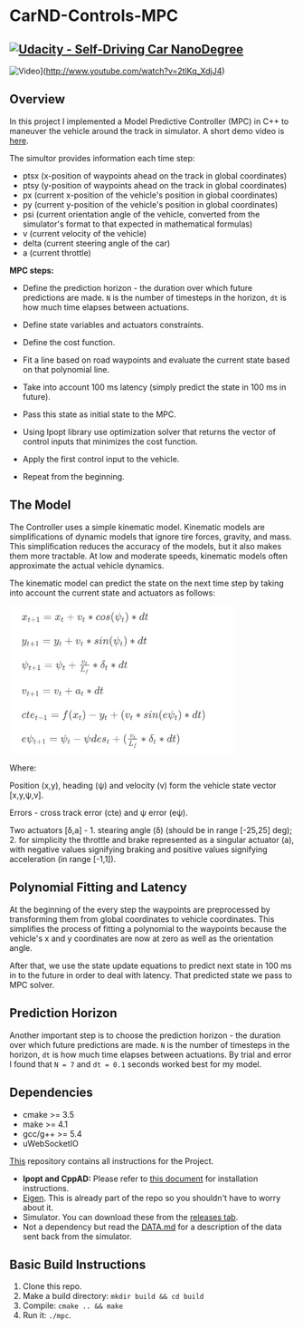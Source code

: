 # CarND-Controls-MPC
[![Udacity - Self-Driving Car NanoDegree](https://s3.amazonaws.com/udacity-sdc/github/shield-carnd.svg)](http://www.udacity.com/drive)
---

![Video](http://img.youtube.com/vi/2tlKq_XdjJ4/0.jpg)](http://www.youtube.com/watch?v=2tlKq_XdjJ4)


## Overview

In this project I implemented a Model Predictive Controller (MPC) in C++ to maneuver the vehicle around the track in simulator. A short demo video is [here](http://www.youtube.com/watch?v=2tlKq_XdjJ4).

The simultor provides information each time step:
* ptsx (x-position of waypoints ahead on the track in global coordinates)
* ptsy (y-position of waypoints ahead on the track in global coordinates)
* px (current x-position of the vehicle's position in global coordinates)
* py (current y-position of the vehicle's position in global coordinates)
* psi (current orientation angle of the vehicle, converted from the simulator's format to that expected in mathematical formulas)
* v (current velocity of the vehicle)
* delta (current steering angle of the car)
* a (current throttle)

**MPC steps:**

* Define the prediction horizon - the duration over which future predictions are made. `N` is the number of timesteps in the horizon, `dt` is how much time elapses between actuations.
* Define state variables and actuators constraints.
* Define the cost function.

* Fit a line based on road waypoints and evaluate the current state based on that polynomial line.
* Take into account 100 ms latency (simply predict the state in 100 ms in future).
* Pass this state as initial state to the MPC.
* Using Ipopt library use optimization solver that returns the vector of control inputs that minimizes the cost function.
* Apply the first control input to the vehicle.
* Repeat from the beginning.

## The Model

The Controller uses a simple kinematic model. Kinematic models are simplifications of dynamic models that ignore tire forces, gravity, and mass. This simplification reduces the accuracy of the models, but it also makes them more tractable. At low and moderate speeds, kinematic models often approximate the actual vehicle dynamics.

The kinematic model can predict the state on the next time step by taking into account the current state and actuators as follows:

<img src="imgs/state_equations.png" width="400px">

Where:

Position (x,y), heading (ψ) and velocity (v) form the vehicle state vector [x,y,ψ,v].

Errors - cross track error (cte) and ψ error (eψ).

Two actuators [δ,a] - 1. stearing angle (δ) (should be in range [-25,25] deg); 2. for simplicity the throttle and brake represented as a singular actuator (a), with negative values signifying braking and positive values signifying acceleration (in range [-1,1]).

## Polynomial Fitting and Latency

At the beginning of the every step the waypoints are preprocessed by transforming them from global coordinates to vehicle coordinates. This simplifies the process of fitting a polynomial to the waypoints because the vehicle's x and y coordinates are now at zero as well as the orientation angle. 

After that, we use the state update equations to predict next state in 100 ms in to the future in order to deal with latency. That predicted state we pass to MPC solver.

## Prediction Horizon

Another important step is to choose the prediction horizon - the duration over which future predictions are made. `N` is the number of timesteps in the horizon, `dt` is how much time elapses between actuations. By trial and error I found that `N = 7` and `dt = 0.1` seconds worked best for my model.

## Dependencies

* cmake >= 3.5
* make >= 4.1 
* gcc/g++ >= 5.4
* uWebSocketIO

[This](https://github.com/udacity/CarND-MPC-Project) repository contains all instructions for the Project.

* **Ipopt and CppAD:** Please refer to [this document](https://github.com/udacity/CarND-MPC-Project/blob/master/install_Ipopt_CppAD.md) for installation instructions.
* [Eigen](http://eigen.tuxfamily.org/index.php?title=Main_Page). This is already part of the repo so you shouldn't have to worry about it.
* Simulator. You can download these from the [releases tab](https://github.com/udacity/self-driving-car-sim/releases).
* Not a dependency but read the [DATA.md](./DATA.md) for a description of the data sent back from the simulator.

## Basic Build Instructions

1. Clone this repo.
2. Make a build directory: `mkdir build && cd build`
3. Compile: `cmake .. && make`
4. Run it: `./mpc`.


